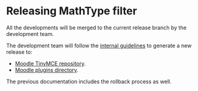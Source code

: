 # Releasing MathType filter

All the developments will be merged to the current release branch by the development team.

The development team will follow the [internal guidelines](https://docs.google.com/document/d/1GDEIhyIuCLyV_YiOFJ7VaGfJdK_eSJx6H7KFTwzg078/edit?tab=t.0) to generate a new release to:
* [Moodle TinyMCE repository](https://github.com/wiris/moodle-tiny_wiris/releases).
* [Moodle plugins directory](https://moodle.org/plugins/).

The previous documentation includes the rollback process as well.